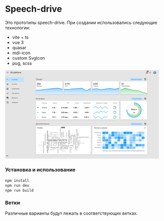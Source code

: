 # Speech-drive

Это прототипы speech-drive. При создании использовались следующие технологии:

- vite + ts
- vue 3
- quasar
- mdi-icon
- custom SvgIcon
- pug, scss

![This is an image](/src/assets/img/image.png)

### Установка и использование

```
npm install
npm run dev
npm run build
```

### Ветки

Различные варианты будут лежать в соответствующих ветках.
